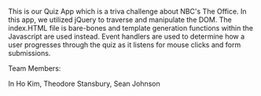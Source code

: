 This is our Quiz App which is a triva challenge about NBC's The Office. In this app, we utilized jQuery to traverse and manipulate the DOM. The index.HTML file is bare-bones and template generation functions within the Javascript are used instead. Event handlers are used to determine how a user progresses through the quiz as it listens for mouse clicks and form submissions.

Team Members:

In Ho Kim,
Theodore Stansbury,
Sean Johnson
